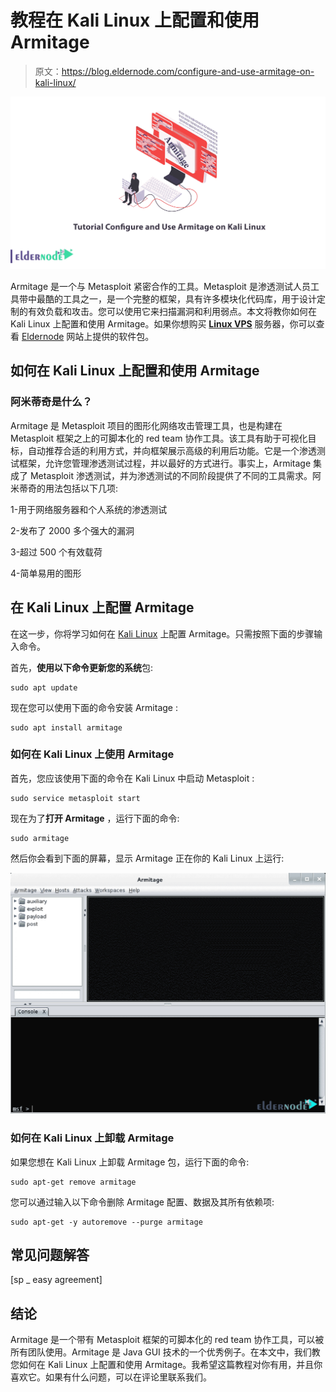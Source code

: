 # 教程在 Kali Linux 上配置和使用 Armitage

> 原文：<https://blog.eldernode.com/configure-and-use-armitage-on-kali-linux/>

![Tutorial configure and use Armitage on kali linux](img/3da880833671dc2bf9f1fe776a39fea5.png)

Armitage 是一个与 Metasploit 紧密合作的工具。Metasploit 是渗透测试人员工具带中最酷的工具之一，是一个完整的框架，具有许多模块化代码库，用于设计定制的有效负载和攻击。您可以使用它来扫描漏洞和利用弱点。本文将教你如何在 Kali Linux 上配置和使用 Armitage。如果你想购买 **[Linux VPS](https://eldernode.com/linux-vps/)** 服务器，你可以查看 [Eldernode](https://eldernode.com/) 网站上提供的软件包。

## **如何在 Kali Linux 上配置和使用 Armitage**

### **阿米蒂奇是什么？**

Armitage 是 Metasploit 项目的图形化网络攻击管理工具，也是构建在 Metasploit 框架之上的可脚本化的 red team 协作工具。该工具有助于可视化目标，自动推荐合适的利用方式，并向框架展示高级的利用后功能。它是一个渗透测试框架，允许您管理渗透测试过程，并以最好的方式进行。事实上，Armitage 集成了 Metasploit 渗透测试，并为渗透测试的不同阶段提供了不同的工具需求。阿米蒂奇的用法包括以下几项:

1-用于网络服务器和个人系统的渗透测试

2-发布了 2000 多个强大的漏洞

3-超过 500 个有效载荷

4-简单易用的图形

## **在 Kali Linux 上配置 Armitage**

在这一步，你将学习如何在 [Kali Linux](https://blog.eldernode.com/tag/kali-linux/) 上配置 Armitage。只需按照下面的步骤输入命令。

首先，**使用以下命令更新您的系统**包:

```
sudo apt update
```

现在您可以使用下面的命令安装 Armitage :

```
sudo apt install armitage
```

### **如何在 Kali Linux 上使用 Armitage**

首先，您应该使用下面的命令在 Kali Linux 中启动 Metasploit :

```
sudo service metasploit start
```

现在为了**打开 Armitage** ，运行下面的命令:

```
sudo armitage
```

然后你会看到下面的屏幕，显示 Armitage 正在你的 Kali Linux 上运行:

![Armitage-running](img/8f133808feca75ec971a282985073ed9.png)

### **如何在 Kali Linux 上卸载 Armitage**

如果您想在 Kali Linux 上卸载 Armitage 包，运行下面的命令:

```
sudo apt-get remove armitage
```

您可以通过输入以下命令删除 Armitage 配置、数据及其所有依赖项:

```
sudo apt-get -y autoremove --purge armitage
```

## 常见问题解答

[sp _ easy agreement]

## 结论

Armitage 是一个带有 Metasploit 框架的可脚本化的 red team 协作工具，可以被所有团队使用。Armitage 是 Java GUI 技术的一个优秀例子。在本文中，我们教您如何在 Kali Linux 上配置和使用 Armitage。我希望这篇教程对你有用，并且你喜欢它。如果有什么问题，可以在评论里联系我们。